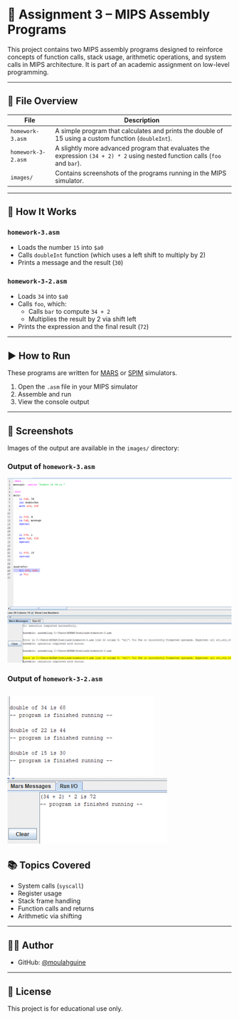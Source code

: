 # 🧠 Assignment 3 – MIPS Assembly Programs

This project contains two MIPS assembly programs designed to reinforce concepts of function calls, stack usage, arithmetic operations, and system calls in MIPS architecture. It is part of an academic assignment on low-level programming.

---

## 📁 File Overview

| File | Description |
|------|-------------|
| `homework-3.asm` | A simple program that calculates and prints the double of 15 using a custom function (`doubleInt`). |
| `homework-3-2.asm` | A slightly more advanced program that evaluates the expression `(34 + 2) * 2` using nested function calls (`foo` and `bar`). |
| `images/` | Contains screenshots of the programs running in the MIPS simulator. |

---

## 🔧 How It Works

### `homework-3.asm`

- Loads the number `15` into `$a0`
- Calls `doubleInt` function (which uses a left shift to multiply by 2)
- Prints a message and the result (`30`)

### `homework-3-2.asm`

- Loads `34` into `$a0`
- Calls `foo`, which:
  - Calls `bar` to compute `34 + 2`
  - Multiplies the result by 2 via shift left
- Prints the expression and the final result (`72`)

---

## ▶️ How to Run

These programs are written for [MARS](http://courses.missouristate.edu/KenVollmar/MARS/) or [SPIM](https://spimsimulator.sourceforge.net/) simulators.

1. Open the `.asm` file in your MIPS simulator
2. Assemble and run
3. View the console output

---

## 📸 Screenshots

Images of the output are available in the `images/` directory:
### Output of `homework-3.asm`

![Double of 15](images/Screenshot%202025-05-11%20111844.png)

### Output of `homework-3-2.asm`

![Expression Result](images/Screenshot%202025-05-11%20121148.png)
![Final Result](images/Screenshot%202025-05-11%20130100.png)
---

## 📚 Topics Covered

- System calls (`syscall`)
- Register usage
- Stack frame handling
- Function calls and returns
- Arithmetic via shifting

---

## 🧑‍💻 Author

- GitHub: [@moulahguine](https://github.com/moulahguine)

---

## 📜 License

This project is for educational use only.
